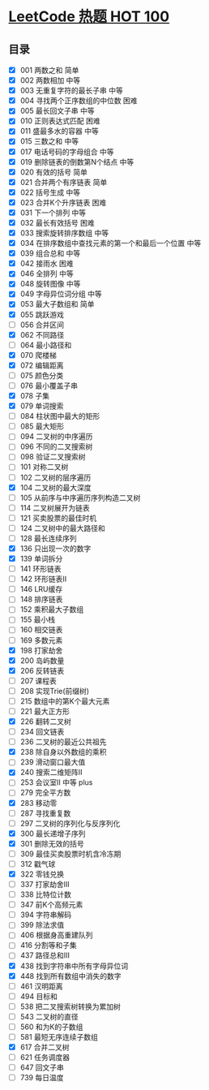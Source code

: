 # [LeetCode 热题 HOT 100](https://leetcode-cn.com/problem-list/2cktkvj/)

## 目录

- [x] 001 两数之和 简单
- [x] 002 两数相加 中等
- [x] 003 无重复字符的最长子串 中等
- [x] 004 寻找两个正序数组的中位数 困难
- [x] 005 最长回文子串 中等
- [x] 010 正则表达式匹配 困难
- [x] 011 盛最多水的容器 中等
- [x] 015 三数之和 中等
- [x] 017 电话号码的字母组合 中等
- [x] 019 删除链表的倒数第N个结点 中等
- [x] 020 有效的括号 简单
- [x] 021 合并两个有序链表 简单
- [x] 022 括号生成 中等
- [x] 023 合并K个升序链表 困难
- [x] 031 下一个排列 中等
- [x] 032 最长有效括号 困难
- [x] 033 搜索旋转排序数组 中等
- [x] 034 在排序数组中查找元素的第一个和最后一个位置 中等
- [x] 039 组合总和 中等
- [x] 042 接雨水 困难
- [x] 046 全排列 中等
- [x] 048 旋转图像 中等
- [x] 049 字母异位词分组 中等
- [x] 053 最大子数组和 简单
- [x] 055 跳跃游戏
- [ ] 056 合并区间
- [x] 062 不同路径
- [ ] 064 最小路径和
- [x] 070 爬楼梯
- [x] 072 编辑距离
- [ ] 075 颜色分类
- [ ] 076 最小覆盖子串
- [x] 078 子集
- [x] 079 单词搜索
- [ ] 084 柱状图中最大的矩形
- [ ] 085 最大矩形
- [ ] 094 二叉树的中序遍历
- [ ] 096 不同的二叉搜索树
- [ ] 098 验证二叉搜索树
- [ ] 101 对称二叉树
- [ ] 102 二叉树的层序遍历
- [x] 104 二叉树的最大深度
- [ ] 105 从前序与中序遍历序列构造二叉树
- [ ] 114 二叉树展开为链表
- [ ] 121 买卖股票的最佳时机
- [ ] 124 二叉树中的最大路径和
- [ ] 128 最长连续序列
- [x] 136 只出现一次的数字
- [x] 139 单词拆分
- [ ] 141 环形链表
- [ ] 142 环形链表II
- [ ] 146 LRU缓存
- [ ] 148 排序链表
- [ ] 152 乘积最大子数组
- [ ] 155 最小栈
- [ ] 160 相交链表
- [ ] 169 多数元素
- [x] 198 打家劫舍
- [x] 200 岛屿数量
- [x] 206 反转链表
- [ ] 207 课程表
- [ ] 208 实现Trie(前缀树)
- [ ] 215 数组中的第K个最大元素
- [ ] 221 最大正方形
- [x] 226 翻转二叉树
- [ ] 234 回文链表
- [ ] 236 二叉树的最近公共祖先
- [x] 238 除自身以外数组的乘积
- [ ] 239 滑动窗口最大值
- [x] 240 搜索二维矩阵II
- [ ] 253 会议室II 中等 plus
- [ ] 279 完全平方数
- [x] 283 移动零
- [ ] 287 寻找重复数
- [ ] 297 二叉树的序列化与反序列化
- [x] 300 最长递增子序列
- [x] 301 删除无效的括号
- [ ] 309 最佳买卖股票时机含冷冻期
- [ ] 312 戳气球
- [x] 322 零钱兑换
- [ ] 337 打家劫舍III
- [ ] 338 比特位计数
- [ ] 347 前K个高频元素
- [ ] 394 字符串解码
- [ ] 399 除法求值
- [ ] 406 根据身高重建队列
- [ ] 416 分割等和子集
- [ ] 437 路径总和III
- [x] 438 找到字符串中所有字母异位词
- [x] 448 找到所有数组中消失的数字
- [ ] 461 汉明距离
- [ ] 494 目标和
- [ ] 538 把二叉搜索树转换为累加树
- [ ] 543 二叉树的直径
- [ ] 560 和为K的子数组
- [ ] 581 最短无序连续子数组
- [x] 617 合并二叉树
- [ ] 621 任务调度器
- [ ] 647 回文子串
- [ ] 739 每日温度
